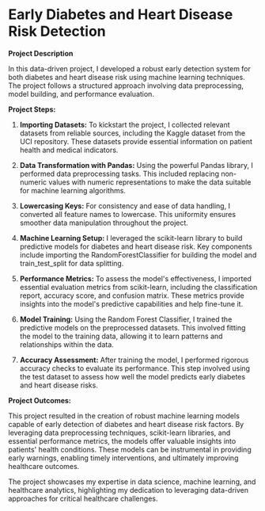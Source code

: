 # Early Diabetes and Heart Disease Risk Detection

**Project Description**

In this data-driven project, I developed a robust early detection system for both diabetes and heart disease risk using machine learning techniques. The project follows a structured approach involving data preprocessing, model building, and performance evaluation.

**Project Steps:**

1. **Importing Datasets:** To kickstart the project, I collected relevant datasets from reliable sources, including the Kaggle dataset from the UCI repository. These datasets provide essential information on patient health and medical indicators.

2. **Data Transformation with Pandas:** Using the powerful Pandas library, I performed data preprocessing tasks. This included replacing non-numeric values with numeric representations to make the data suitable for machine learning algorithms.

3. **Lowercasing Keys:** For consistency and ease of data handling, I converted all feature names to lowercase. This uniformity ensures smoother data manipulation throughout the project.

4. **Machine Learning Setup:** I leveraged the scikit-learn library to build predictive models for diabetes and heart disease risk. Key components include importing the RandomForestClassifier for building the model and train_test_split for data splitting.

5. **Performance Metrics:** To assess the model's effectiveness, I imported essential evaluation metrics from scikit-learn, including the classification report, accuracy score, and confusion matrix. These metrics provide insights into the model's predictive capabilities and help fine-tune it.

6. **Model Training:** Using the Random Forest Classifier, I trained the predictive models on the preprocessed datasets. This involved fitting the model to the training data, allowing it to learn patterns and relationships within the data.

7. **Accuracy Assessment:** After training the model, I performed rigorous accuracy checks to evaluate its performance. This step involved using the test dataset to assess how well the model predicts early diabetes and heart disease risks.

**Project Outcomes:**

This project resulted in the creation of robust machine learning models capable of early detection of diabetes and heart disease risk factors. By leveraging data preprocessing techniques, scikit-learn libraries, and essential performance metrics, the models offer valuable insights into patients' health conditions. These models can be instrumental in providing early warnings, enabling timely interventions, and ultimately improving healthcare outcomes.

The project showcases my expertise in data science, machine learning, and healthcare analytics, highlighting my dedication to leveraging data-driven approaches for critical healthcare challenges.
